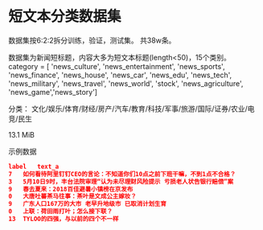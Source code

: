 # 短文本分类数据集

数据集按6:2:2拆分训练，验证，测试集。 共38w条。

数据集为新闻短标题，内容大多为短文本标题(length<50)，15个类别。
category = [ 'news_culture', 'news_entertainment', 'news_sports', 'news_finance', 'news_house', 'news_car', 'news_edu', 'news_tech', 'news_military', 'news_travel', 'news_world', 'stock', 'news_agriculture', 'news_game','news_story']

分类：
文化/娱乐/体育/财经/房产/汽车/教育/科技/军事/旅游/国际/证券/农业/电竞/民生

13.1 MiB

示例数据

```  json
label	text_a
7	如何看待阿里钉钉CEO的言论：不知道你们10点之前下班干嘛，不到1点不合格？
3	5月10日9时，丰台法院审理“认为未尽理财风险提示 亏损老人状告银行赔偿”案
9	春去夏来：2018百佳避暑小镇榜在京发布
0	大唐吐蕃茶马往事：茶叶是文成公主嫁妆？
9	广东人口167万的大市 老早升地级市 已取消计划生育
0	上联：荷田雨打叶；怎么接下联？
13	TYLOO的四强，与以前的四个不一样
```

